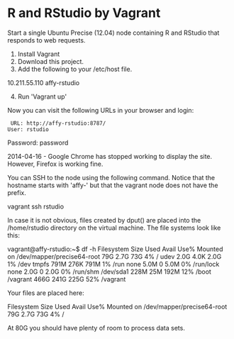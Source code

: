 R and RStudio by Vagrant
=======================

Start a single Ubuntu Precise (12.04) node containing R and RStudio that responds to web requests.

1. Install Vagrant
2. Download this project.
3. Add the following to your /etc/host file.

10.211.55.110	affy-rstudio

4. Run 'Vagrant up'

Now you can visit the following URLs in your browser and login:

     URL: http://affy-rstudio:8787/
    User: rstudio
Password: password

2014-04-16 - Google Chrome has stopped working to display the site. However, Firefox is working fine.

You can SSH to the node using the following command. Notice that the hostname starts with 'affy-' but that 
the vagrant node does not have the prefix.

vagrant ssh rstudio

In case it is not obvious, files created by dput() are placed into the /home/rstudio directory on the virtual 
machine. The file systems look like this:

vagrant@affy-rstudio:~$ df -h
Filesystem                  Size  Used Avail Use% Mounted on
/dev/mapper/precise64-root   79G  2.7G   73G   4% /
udev                        2.0G  4.0K  2.0G   1% /dev
tmpfs                       791M  276K  791M   1% /run
none                        5.0M     0  5.0M   0% /run/lock
none                        2.0G     0  2.0G   0% /run/shm
/dev/sda1                   228M   25M  192M  12% /boot
/vagrant                    466G  241G  225G  52% /vagrant

Your files are placed here:

Filesystem                  Size  Used Avail Use% Mounted on
/dev/mapper/precise64-root   79G  2.7G   73G   4% /

At 80G you should have plenty of room to process data sets.
